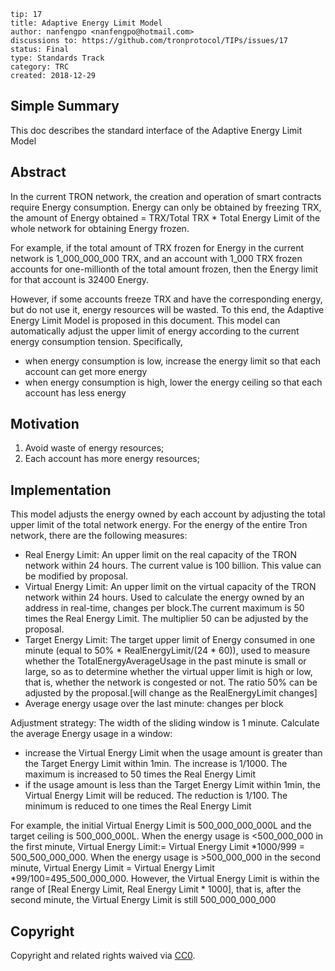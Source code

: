```
tip: 17
title: Adaptive Energy Limit Model
author: nanfengpo <nanfengpo@hotmail.com> 
discussions to: https://github.com/tronprotocol/TIPs/issues/17
status: Final
type: Standards Track
category: TRC
created: 2018-12-29
```

## Simple Summary

This doc describes the  standard interface of the Adaptive Energy Limit Model


## Abstract

In the current TRON network, the creation and operation of smart contracts require Energy consumption. Energy can only be obtained by freezing TRX, the amount of Energy obtained = TRX/Total TRX * Total Energy Limit of the whole network for obtaining Energy frozen.   

For example, if the total amount of TRX frozen for Energy in the current network is 1_000_000_000 TRX, and an account with 1_000 TRX frozen accounts for one-millionth of the total amount frozen, then the Energy limit for that account is 32400 Energy.

However, if some accounts freeze TRX and have the corresponding energy, but do not use it, energy resources will be wasted. To this end, the Adaptive Energy Limit Model is proposed in this document. This model can automatically adjust the upper limit of energy according to the current energy consumption tension. Specifically,
- when energy consumption is low, increase the energy limit so that each account can get more energy
- when energy consumption is high, lower the energy ceiling so that each account has less energy

## Motivation

1. Avoid waste of energy resources;
2. Each account has more energy resources;

## Implementation

This model adjusts the energy owned by each account by adjusting the total upper limit of the total network energy. For the energy of the entire Tron network, there are the following measures:
- Real Energy Limit: An upper limit on the real capacity of the TRON network within 24 hours. The current value is 100 billion. This value can be modified by proposal.
- Virtual Energy Limit: An upper limit on the virtual capacity of the TRON network within 24 hours. Used to calculate the energy owned by an address in real-time, changes per block.The current maximum is 50 times the Real Energy Limit. The multiplier 50 can be adjusted by the proposal.
- Target Energy Limit: The target upper limit of Energy consumed in one minute (equal to 50% * RealEnergyLimit/(24 * 60)), used to measure whether the TotalEnergyAverageUsage in the past minute is small or large, so as to determine whether the virtual upper limit is high or low, that is, whether the network is congested or not.  The ratio 50%  can be adjusted by the proposal.[will change as the RealEnergyLimit changes]
- Average energy usage over the last minute: changes per block

Adjustment strategy:
The width of the sliding window is 1 minute. Calculate the average Energy usage in a window:
- increase the Virtual Energy Limit when the usage amount is greater than the Target Energy Limit within 1min. The increase is 1/1000. The maximum is increased to 50 times the Real Energy Limit
- if the usage amount is less than the Target Energy Limit within 1min, the Virtual Energy Limit will be reduced. The reduction is 1/100. The minimum is reduced to one times the Real Energy Limit  

For example, the initial Virtual Energy Limit is 500_000_000_000L and the target ceiling is 500_000_000L.
When the energy usage is <500_000_000 in the first minute, Virtual Energy Limit:= Virtual Energy Limit *1000/999 = 500_500_000_000. When the energy usage is >500_000_000 in the second minute, Virtual Energy Limit = Virtual Energy Limit *99/100=495_500_000_000. However, the Virtual Energy Limit is within the range of [Real Energy Limit, Real Energy Limit * 1000], that is, after the second minute, the Virtual Energy Limit is still 500_000_000_000


## Copyright

Copyright and related rights waived via [CC0](LICENSE.md).


